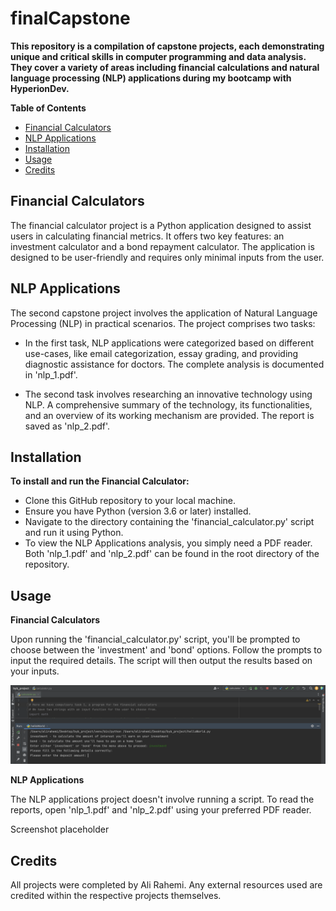 # finalCapstone

**This repository is a compilation of capstone projects, each demonstrating unique and critical skills in computer programming and data analysis. They cover a variety of areas including financial calculations and natural language processing (NLP) applications during my bootcamp with HyperionDev.**

**Table of Contents**

* [Financial Calculators](#financial-calculators)
* [NLP Applications](#nlp-applications)
* [Installation](#installation)
* [Usage](#usage)
* [Credits](#credits)

## **Financial Calculators**

The financial calculator project is a Python application designed to assist users in calculating financial metrics. It offers two key features: an investment calculator and a bond repayment calculator. The application is designed to be user-friendly and requires only minimal inputs from the user.

## **NLP Applications**

The second capstone project involves the application of Natural Language Processing (NLP) in practical scenarios. The project comprises two tasks:

* In the first task, NLP applications were categorized based on different use-cases, like email categorization, essay grading, and providing diagnostic assistance for doctors. The complete analysis is documented in 'nlp_1.pdf'.

* The second task involves researching an innovative technology using NLP. A comprehensive summary of the technology, its functionalities, and an overview of its working mechanism are provided. The report is saved as 'nlp_2.pdf'.

## **Installation**

**To install and run the Financial Calculator:**

* Clone this GitHub repository to your local machine.
* Ensure you have Python (version 3.6 or later) installed.
* Navigate to the directory containing the 'financial_calculator.py' script and run it using Python.
* To view the NLP Applications analysis, you simply need a PDF reader. Both 'nlp_1.pdf' and 'nlp_2.pdf' can be found in the root directory of the repository.

## **Usage**

**Financial Calculators**

Upon running the 'financial_calculator.py' script, you'll be prompted to choose between the 'investment' and 'bond' options. Follow the prompts to input the required details. The script will then output the results based on your inputs.

![Screenshot of my project](https://github.com/alirahemi1/finalCapstone/blob/main/Screenshot%202023-06-06%20at%2012.59.30.png
)

**NLP Applications**

The NLP applications project doesn't involve running a script. To read the reports, open 'nlp_1.pdf' and 'nlp_2.pdf' using your preferred PDF reader.

Screenshot placeholder

## **Credits**

All projects were completed by Ali Rahemi. Any external resources used are credited within the respective projects themselves.
